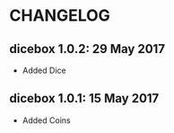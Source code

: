 # CHANGELOG

## dicebox 1.0.2: 29 May 2017

* Added Dice

## dicebox 1.0.1: 15 May 2017

* Added Coins
